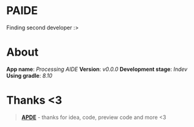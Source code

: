 # PAIDE
Finding second developer :>

# About
**App name**: _Processing AIDE_
**Version**: _v0.0.0_
**Development stage**: _Indev_
**Using gradle**: _8.10_

# Thanks <3
> [**APDE**](https://github.com/Calsign/APDE.git) - thanks for idea, code, preview code and more <3
